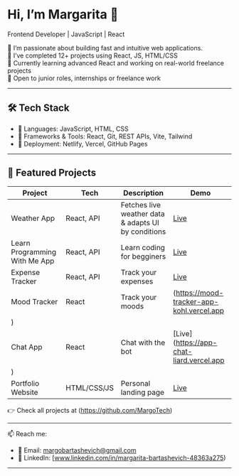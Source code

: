 # Hi, I’m Margarita 👋  
Frontend Developer | JavaScript | React

🚀 I’m passionate about building fast and intuitive web applications.  
📌 I’ve completed 12+ projects using React, JS, HTML/CSS  
🌱 Currently learning advanced React and working on real-world freelance projects  
💼 Open to junior roles, internships or freelance work  

---

## 🛠 Tech Stack
- 🔹 Languages: JavaScript, HTML, CSS
- 🔹 Frameworks & Tools: React, Git, REST APIs, Vite, Tailwind
- 🔹 Deployment: Netlify, Vercel, GitHub Pages

---

## 📌 Featured Projects

| Project | Tech | Description | Demo |
|--------|------|-------------|------|
| Weather App | React, API | Fetches live weather data & adapts UI by conditions | [Live](https://...) |
| Learn Programming With Me App | React, API | Learn coding for begginers | [Live](https://study-programming-with-me-app.vercel.app) |
| Expense Tracker | React, API | Track your expenses | [Live](https://...) |
| Mood Tracker | React | Track your moods | (https://mood-tracker-app-kohl.vercel.app
) |
| Chat App | React | Chat with the bot| [Live](https://app-chat-liard.vercel.app
) |
| Portfolio Website | HTML/CSS/JS | Personal landing page | [Live](https://...) |

👉 Check all projects at (https://github.com/MargoTech)

---

📫 Reach me:
- 📧 Email: margobartashevich@gmail.com  
- 💼 LinkedIn: [www.linkedin.com/in/margarita-bartashevich-48363a275)

---
